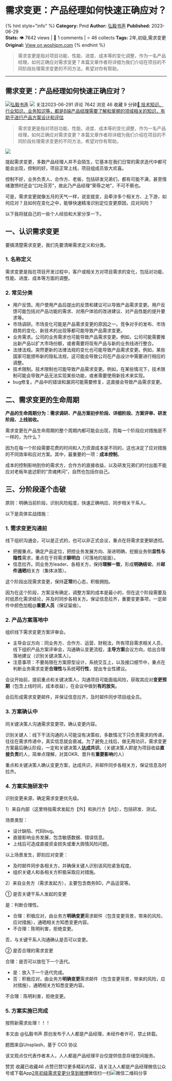 # 需求变更：产品经理如何快速正确应对？
{% hint style="info" %}
**Category:** Pmd
**Author:** [弘毅书声](https://www.woshipm.com/u/312485)
**Published:** 2023-06-29  
**Stats:** 👁️ 7642 views | 💬 1 comments | ⭐ 46 collects
**Tags:** 2年,初级,需求变更
**Original:** [View on woshipm.com](https://www.woshipm.com/pmd/5857149.html)
{% endhint %}
> 需求变更是指对项目功能、性能、进度、成本等的变化调整，作为一名产品经理，如何正确应对需求变更？本篇文章作者将详细为我们介绍在项目的不同阶段处理需求变更的不同方法，希望对你有帮助。

---

## 需求变更：产品经理如何快速正确应对？

[![](https://static.woshipm.com/view/woshipm_api_def_20230627171922_4275.jpg?imageView2/1/w/72/h/72/q/100)](https://www.woshipm.com/u/312485)[弘毅书声](https://www.woshipm.com/u/312485) ![](https://static.woshipm.com/tag/1101_1@2x.png) 关注2023-06-291 评论 7642 浏览 46 收藏 9 分钟[🔗 技术知识、行业知识、业务知识等，都是B端产品经理需要了解和掌握的领域相关的知识，有助于进行产品方案设计和评估](https://ke.qidianla.com/courses/bcpm)

> 需求变更是指对项目功能、性能、进度、成本等的变化调整，作为一名产品经理，如何正确应对需求变更？本篇文章作者将详细为我们介绍在项目的不同阶段处理需求变更的不同方法，希望对你有帮助。

![](https://image.woshipm.com/2023/04/17/898c0406-dcf5-11ed-9781-00163e0b5ff3.png)

提起需求变更，多数产品经理人并不会陌生，它基本在我们日常的需求迭代中都可能会出现，控制的好，项目正常上线，项目组成员皆大欢喜。

控制不好，业务负责人、合作方、老板，包括研发兄弟们，都有可能不满，甚至情绪激愤时还会“口吐芬芳”，故此乃产品经理“荣辱之地”，不可不察也。

可是，需求变更就像五月的天气一样，说变就变，且牵涉多个相关方、上下游，如何应对？且如何在变化之中，能够快速精准识别定位变更原因，应对风险？

以下我将就自己的一些个人经验和大家分享一下。

## 一、认识需求变更

要搞清楚需求变更，我们先要清晰需求定义和分类。

### 1\. 名称定义

需求变更是指在项目开发过程中，客户或相关方对项目需求的变化，包括对功能、性能、进度、成本等方面的调整。

### 2\. 常见分类

*   用户反馈。用户使用产品后提出的反馈和建议可以导致产品需求变更。用户反馈可能包括对产品功能的需求、对用户体验的改进建议、对产品性能的提升要求等。
*   市场调研。市场变化可能是产品需求变更的原因之一。竞争对手的发布、市场趋势的变化、新技术的出现等都可能导致产品需求变更。
*   业务需求。公司的业务需求也可能导致产品需求变更。例如，公司可能需要推出新产品以扩大市场份额，或者需要将现有产品与新的业务线进行整合。
*   法律法规。突然更新的法律法规的变化也可能导致产品需求变更。例如，某些国家可能颁布新的隐私法规，这可能会导致公司在产品设计中需要进行相应的调整。
*   技术限制。技术限制也可能导致产品需求变更。例如，在某些情况下，技术限制可能会导致产品无法实现某些功能，或者需要使用新技术来实现。
*   bug修复。产品中的错误和漏洞可能需要修复，这直接会导致产品需求变更。

## 二、需求变更的生命周期

**产品的生命周期分为：需求调研、产品方案初步阶段、详细阶段、方案评审、研发阶段、上线验收。**

需求变更在产品生命周期的整个周期内都可能会出现，而每一个阶段应对措施是不一样的，为什么？

因为在每一个阶段需要花费的时间和人力资源成本是不同的，这也决定了应对措施的不同效率和应对方案。其中，最重要的一项：**成本控制**。

成本的控制影响到你的需求方，合作方的直接收益，以及研发兄弟们的付出能不能应对老板年底述职的“灵魂拷问”，自然也包括你自己。

## 三、分阶段逐个击破

原则：明确当前阶段，识别风险程度，快速正确响应、同步相关干系人。

以下是具体实战措施：

### 1\. 需求变更沟通前

线下组织沟通会，可以是正式的，也可以非正式会议，重点在将需求变更聊透彻。

*   把握重点。确定产品定位，把控业务发展方向、渐进明确，挖掘业务侧**显性与隐性**需求，重点在于将需求**聊明白**（可落地的层面）。
*   信息拉齐。同业务方leader、各相关方，保持**理解一致**，形成**明确结论**，并**邮件通晒**相关方（集体决策）。

这个阶段出现需求变更，保持**正常**的心态，积极拥抱。

因为在这个阶段，方案没有确定，调整方案的成本是最小的，但在这个阶段需要及时纸质化需求结论，并及时同步各相关方。保证信息拉齐，重要变更事项，一定邮件中颜色加粗@**重要人员**（保证留痕）。

### 2\. 产品方案落地中

组织线下需求变更方案评审会。

*   主导会议方向：同业务方、合作方、运营、财税法，所有项目需求相关人员，线下组织产品方案评审会，沟通确认变更流程，**主导方案**会议方向，给出合理落地建议（识别关键决策人）。
*   注意事项：不要局限在方案原型设计，系统交互上，以及接口细节中，重点在判断业务需求变更**合理性**与系统**可行性**，提出专业性建议。

会议开始前，提前重点和关键决策人，沟通项目可能面临风险，获取其应对**变更预期**（包含上线时间，成本收益），在会议中做到**有的放矢**。

会后形成需求变更邮件，并保证信息拉齐，及时邮件同步项目组全员。

### 3\. 方案确认中

同关键决策人沟通需求变更项，确认变更内容。

识别关键人：线下干活沟通的人可能没有决策权，多数情况下只负责需求的传递，往往在需求传递中，真实信息就会衰减。为了避免上线后，做无用功识，需求变更方案最后确认阶段，一定和关键决策人**达成共识**。（关键决策人即是为项目收益**直接负责**的人，简单点理解，对其OKR、晋升有**重要影响**的人）

重点和关键决策人确认变更方案，达成共识，并邮件同步各相关方，保证信息及时拉齐。

### 4\. 方案实施研发中

识别变更来源，确定需求变更优先级。

1）来自内部（这里特指需求发起方【外】和执行方【内】），包括研发、测试。

场景类型：

*   设计缺陷、代码bug。
*   直接影响业务发展，包含敏感数据、错误信息。
*   上线后可造成直接资金损失或重大舆情风险问题。

以上场景发生，即刻应对变更：

*   及时邮件同步各相关方，并确保关键人识别该风险紧急程度。
*   组织关键人和各相关方积极采取应对措施。

2）来自业务方（需求发起方），主要包含商务BD，产品运营等。

① 是否关键干系人发起的变更

是：判断合理性。

*   合理：积极应对，由业务方**明确变更**需求邮件（包含变更背景，带来的风险，应对措施），通晒相关方知悉变更内容。
*   不合理：陈明利害，拒绝变更。

否，与关键干系人沟通确认是否可以变更。

② 是否合理的需求变更

合理：是否可以放在下一个迭代。

*   是：放入下一个迭代完成。
*   否：积极应对，由业务方**明确变更**需求邮件（包含变更背景，带来的风险，应对措施），通晒相关方知悉变更内容。

不合理：陈明利害，拒绝变更。

### 5\. 方案实施已完成

按照新需求处理！！！

本文由 @弘毅书声 原创发布于人人都是产品经理，未经作者许可，禁止转载。

题图来自Unsplash，基于 CC0 协议

该文观点仅代表作者本人，人人都是产品经理平台仅提供信息存储空间服务。

赞赏 收藏已收藏46 点赞已赞12更多精彩内容，请关注人人都是产品经理微信公众号或下载App[2年](https://www.woshipm.com/tag/2%e5%b9%b4)[初级](https://www.woshipm.com/tag/%e5%88%9d%e7%ba%a7)[需求变更](https://www.woshipm.com/tag/%e9%9c%80%e6%b1%82%e5%8f%98%e6%9b%b4)[分享到微博](https://service.weibo.com/share/share.php?appkey=2775287854&title=需求变更：产品经理如何快速正确应对？&url=https://www.woshipm.com/pmd/5857149.html&pic=https://image.woshipm.com/2023/04/17/898c0406-dcf5-11ed-9781-00163e0b5ff3.png)微信扫一扫![微信二维码](https://api.pwmqr.com/qrcode/create/?url=https://www.woshipm.com/pmd/5857149.html)分享